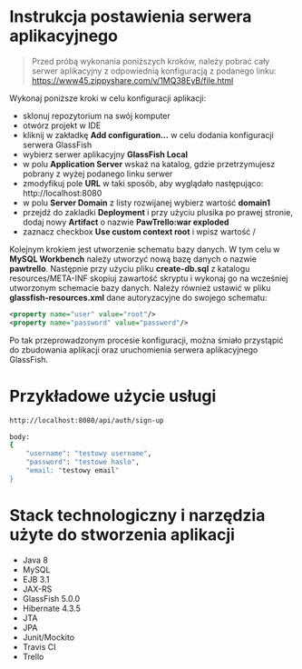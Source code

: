 # Instrukcja postawienia serwera aplikacyjnego

> Przed próbą wykonania poniższych kroków, należy pobrać cały serwer aplikacyjny
> z odpowiednią konfiguracją z podanego linku: 
> https://www45.zippyshare.com/v/1MQ38EyB/file.html

Wykonaj poniższe kroki w celu konfiguracji aplikacji:
* sklonuj repozytorium na swój komputer
* otwórz projekt w IDE
* kliknij w zakładkę **Add configuration...** w celu dodania konfiguracji serwera GlassFish
* wybierz serwer aplikacyjny **GlassFish Local**
* w polu **Application Server** wskaż na katalog, gdzie przetrzymujesz pobrany z wyżej podanego linku serwer
* zmodyfikuj pole **URL** w taki sposób, aby wyglądało następująco: http://localhost:8080
* w polu **Server Domain** z listy rozwijanej wybierz wartość **domain1**
* przejdź do zakladki **Deployment** i przy użyciu plusika po prawej stronie, dodaj nowy **Artifact** o nazwie **PawTrello:war exploded**
* zaznacz checkbox **Use custom context root** i wpisz wartość /

Kolejnym krokiem jest utworzenie schematu bazy danych. W tym celu w **MySQL Workbench** należy utworzyć
nową bazę danych o nazwie **pawtrello**. Następnie przy użyciu pliku **create-db.sql** z katalogu resources/META-INF
skopiuj zawartość skryptu i wykonaj go na wcześniej utworzonym schemacie bazy danych.
Należy również ustawić w pliku **glassfish-resources.xml** dane autoryzacyjne do swojego schematu: 

```xml
<property name="user" value="root"/>
<property name="password" value="password"/>
```

Po tak przeprowadzonym procesie konfiguracji, można śmiało przystąpić do zbudowania aplikacji oraz uruchomienia serwera aplikacyjnego GlassFish.

# Przykładowe użycie usługi 
```sh
http://localhost:8080/api/auth/sign-up

body:
{
    "username": "testowy username",
    "password": "testowe haslo",
    "email: "testowy email"
}
```

# Stack technologiczny i narzędzia użyte do stworzenia aplikacji
* Java 8
* MySQL 
* EJB 3.1
* JAX-RS 
* GlassFish 5.0.0
* Hibernate 4.3.5
* JTA
* JPA
* Junit/Mockito
* Travis CI
* Trello

